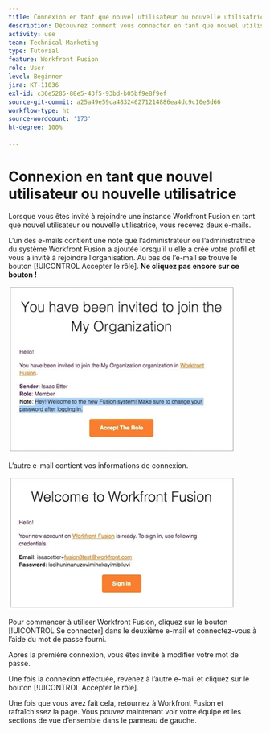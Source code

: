 ```yaml
---
title: Connexion en tant que nouvel utilisateur ou nouvelle utilisatrice
description: Découvrez comment vous connecter en tant que nouvel utilisateur ou nouvelle utilisatrice.
activity: use
team: Technical Marketing
type: Tutorial
feature: Workfront Fusion
role: User
level: Beginner
jira: KT-11036
exl-id: c36e5285-88e5-43f5-93bd-b05bf9e8f9ef
source-git-commit: a25a49e59ca483246271214886ea4dc9c10e8d66
workflow-type: ht
source-wordcount: '173'
ht-degree: 100%

---
```


# Connexion en tant que nouvel utilisateur ou nouvelle utilisatrice

Lorsque vous êtes invité à rejoindre une instance Workfront Fusion en tant que nouvel utilisateur ou nouvelle utilisatrice, vous recevez deux e-mails.

L’un des e-mails contient une note que l’administrateur ou l’administratrice du système Workfront Fusion a ajoutée lorsqu’il u elle a créé votre profil et vous a invité à rejoindre l’organisation. Au bas de l’e-mail se trouve le bouton [!UICONTROL Accepter le rôle]. **Ne cliquez pas encore sur ce bouton !**

![Image de votre invitation par e-mail](assets/new-user-1.png)

L’autre e-mail contient vos informations de connexion.

![Image de votre invitation par e-mail](assets/new-user-2.png)

Pour commencer à utiliser Workfront Fusion, cliquez sur le bouton [!UICONTROL Se connecter] dans le deuxième e-mail et connectez-vous à l’aide du mot de passe fourni.

Après la première connexion, vous êtes invité à modifier votre mot de passe.

Une fois la connexion effectuée, revenez à l’autre e-mail et cliquez sur le bouton [!UICONTROL Accepter le rôle].

Une fois que vous avez fait cela, retournez à Workfront Fusion et rafraîchissez la page. Vous pouvez maintenant voir votre équipe et les sections de vue d’ensemble dans le panneau de gauche.
